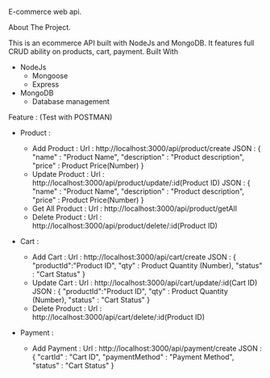 E-commerce web api.

About The Project.

This is an ecommerce API built with NodeJs and MongoDB. It features full CRUD ability on products, cart, payment.
Built With
  - NodeJs
    + Mongoose
    + Express
  - MongoDB
    + Database management
   
Feature : (Test with POSTMAN)
  - Product :
    + Add Product :
      Url : http://localhost:3000/api/product/create
      JSON :
      {
          "name" : "Product Name",
          "description" : "Product description",
          "price" : Product Price(Number)
      }
    + Update Product :
      Url : http://localhost:3000/api/product/update/:id(Product ID)
      JSON :
      {
          "name" : "Product Name",
          "description" : "Product description",
          "price" : Product Price(Number)
      }
    + Get All Product :
      Url : http://localhost:3000/api/product/getAll
    + Delete Product :
      Url : http://localhost:3000/api/product/delete/:id(Product ID)

  - Cart :
    + Add Cart :
      Url : http://localhost:3000/api/cart/create
      JSON :
      {
          "productId":"Product ID",
          "qty" : Product Quantity (Number),
          "status" : "Cart Status"
      }
    + Update Cart :
      Url : http://localhost:3000/api/cart/update/:id(Cart ID)
      JSON :
      {
          "productId":"Product ID",
          "qty" : Product Quantity (Number),
          "status" : "Cart Status"
      }
    + Delete Product :
      Url : http://localhost:3000/api/cart/delete/:id(Product ID)
  - Payment :
    + Add Payment :
      Url : http://localhost:3000/api/payment/create
      JSON :
      {
          "cartId" : "Cart ID",
          "paymentMethod" : "Payment Method",
          "status" : "Cart Status"
      }
        
